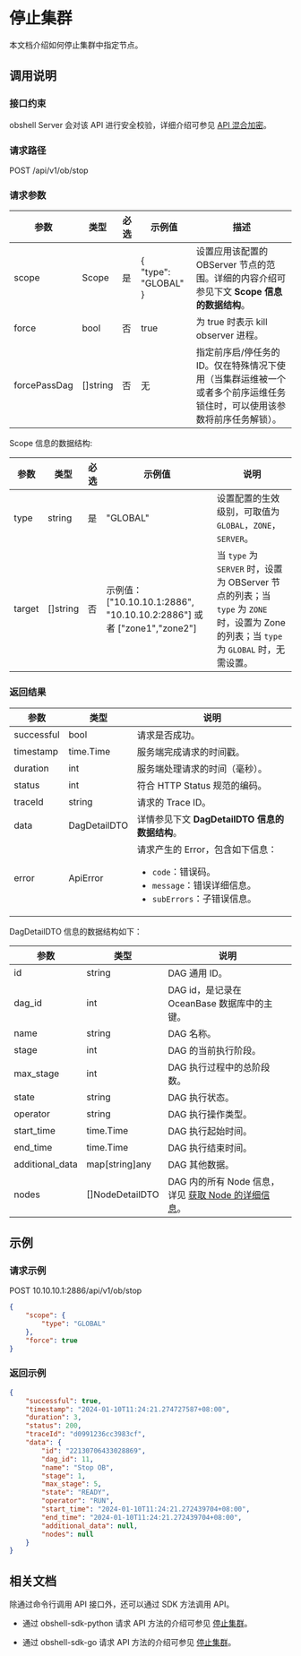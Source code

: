 # 停止集群

本文档介绍如何停止集群中指定节点。

## 调用说明

### 接口约束

obshell Server 会对该 API 进行安全校验，详细介绍可参见 [API 混合加密](200.api-hybrid-encryption.md)。

### 请求路径

POST /api/v1/ob/stop

### 请求参数

| 参数 | 类型 | 必选 | 示例值 | 描述 |
| --- | --- | --- | --- | --- |
| scope | Scope | 是 | {<br>"type": "GLOBAL"<br>} | 设置应用该配置的 OBServer 节点的范围。详细的内容介绍可参见下文 **Scope 信息的数据结构**。 |
| force | bool | 否 | true | 为 true 时表示 kill observer 进程。 |
| forcePassDag | []string | 否 | 无 |  指定前序启/停任务的 ID。仅在特殊情况下使用（当集群运维被一个或者多个前序运维任务锁住时，可以使用该参数将前序任务解锁）。 |

Scope 信息的数据结构:

| 参数 | 类型 | 必选 | 示例值 | 说明 |
| --- | --- | --- | --- | --- |
| type | string | 是 | "GLOBAL" | 设置配置的生效级别，可取值为 `GLOBAL`，`ZONE`，`SERVER`。 |
| target | []string | 否 | 示例值：["10.10.10.1:2886", "10.10.10.2:2886"] 或者 ["zone1","zone2"] | 当 `type` 为 `SERVER` 时，设置为 OBServer 节点的列表；当 `type` 为 `ZONE` 时，设置为 Zone 的列表；当 `type` 为 `GLOBAL` 时，无需设置。|

### 返回结果

| 参数 | 类型 | 说明 |
| --- | --- | --- |
| successful | bool | 请求是否成功。 |
| timestamp | time.Time | 服务端完成请求的时间戳。 |
| duration | int | 服务端处理请求的时间（毫秒）。 |
| status | int | 符合 HTTP Status 规范的编码。 |
| traceId | string | 请求的 Trace ID。 |
| data | DagDetailDTO | 详情参见下文 **DagDetailDTO 信息的数据结构**。 |
| error | ApiError | 请求产生的 Error，包含如下信息：<ul><li>`code`：错误码。</li><li>`message`：错误详细信息。</li><li>`subErrors`：子错误信息。</li></ul> |

DagDetailDTO 信息的数据结构如下：

| 参数 | 类型 | 说明 |
| --- | --- | --- |
| id | string | DAG 通用 ID。 |
| dag_id | int | DAG id，是记录在 OceanBase 数据库中的主键。 |
| name | string | DAG 名称。 |
| stage | int | DAG 的当前执行阶段。 |
| max_stage | int | DAG 执行过程中的总阶段数。 |
| state | string | DAG 执行状态。 |
| operator | string | DAG 执行操作类型。 |
| start_time | time.Time | DAG 执行起始时间。 |
| end_time | time.Time | DAG 执行结束时间。 |
| additional_data | map[string]any | DAG 其他数据。 |
| nodes | []NodeDetailDTO | DAG 内的所有 Node 信息，详见 [获取 Node 的详细信息](2100.get-node-detail.md)。 |

## 示例

### 请求示例

POST 10.10.10.1:2886/api/v1/ob/stop

```json
{
    "scope": {
        "type": "GLOBAL"
    },
    "force": true
}
```

### 返回示例

```json
{
    "successful": true,
    "timestamp": "2024-01-10T11:24:21.274727587+08:00",
    "duration": 3,
    "status": 200,
    "traceId": "d0991236cc3983cf",
    "data": {
        "id": "22130706433028869",
        "dag_id": 11,
        "name": "Stop OB",
        "stage": 1,
        "max_stage": 5,
        "state": "READY",
        "operator": "RUN",
        "start_time": "2024-01-10T11:24:21.272439704+08:00",
        "end_time": "2024-01-10T11:24:21.272439704+08:00",
        "additional_data": null,
        "nodes": null
    }
}
```

## 相关文档

除通过命令行调用 API 接口外，还可以通过 SDK 方法调用 API。

* 通过 obshell-sdk-python 请求 API 方法的介绍可参见 [停止集群](../500.obshell-sdk-reference/100.python/800.stop-cluster-of-python.md)。

* 通过 obshell-sdk-go 请求 API 方法的介绍可参见 [停止集群](../500.obshell-sdk-reference/200.go/800.stop-cluster-of-go.md)。
